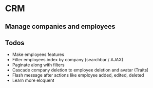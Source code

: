 # CRM

## Manage companies and employees

## Todos

* Make employees features
* Filter employees.index by company (searchbar / AJAX)
* Paginate along with filters
* Cascade company deletion to employee deletion and avatar (Traits)
* Flash message after actions like employee added, edited, deleted
* Learn more eloquent